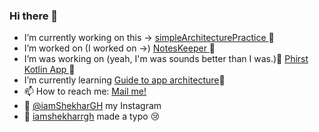 ### Hi there 👋 

-  I’m currently working on this -> <a href="https://github.com/iamShekharGH/simpleArchitecturePractice">simpleArchitecturePractice </a>🍕
-  I’m worked on (I worked on ->) <a href="https://github.com/iamShekharGH/NotesKeeper">NotesKeeper </a>📖
-  I’m was working on (yeah, I'm was sounds better than I was.)🌲 <a href="https://github.com/iamShekharGH/phirstkotlinandroidaap">Phirst Kotlin App </a>🔭 
-  I’m currently learning <a href="https://developer.android.com/jetpack/guide">Guide to app architecture</a>🌱
- 📫    How to reach me: <a href="mailto:shekhargh13@gmail.com">Mail me!</a>
-  :metal:  <a href="https://www.instagram.com/iamshekhargh/">@iamShekharGH</a> my Instagram
-  :guitar:   <a href="https://open.spotify.com/user/iamshekharrgh?si=wD8pUdLRSryN33IMPF-bjQ">iamshekharrgh</a> made a typo :cry:



<!--
**iamShekharGH/iamShekharGH** is a ✨ _special_ ✨ repository because its `README.md` (this file) appears on your GitHub profile.

Here are some ideas to get you started:

- 🔭 I’m currently working on ...
- 🌱 I’m currently learning ...
- 👯 I’m looking to collaborate on ...
- 🤔 I’m looking for help with ...
- 💬 Ask me about ...
- 📫 How to reach me: ...
- 😄 Pronouns: ...
- ⚡ Fun fact: ...
-->
